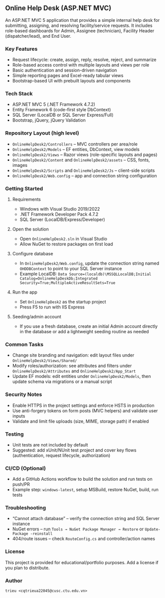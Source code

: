 ## Online Help Desk (ASP.NET MVC)

An ASP.NET MVC 5 application that provides a simple internal help desk for submitting, assigning, and resolving facility/service requests. It includes role-based dashboards for Admin, Assignee (technician), Facility Header (dispatcher/lead), and End User.

### Key Features
- Request lifecycle: create, assign, reply, resolve, reject, and summarize
- Role-based access control with multiple layouts and views per role
- Basic authentication and session-driven navigation
- Simple reporting pages and Excel-ready tabular views
- Bootstrap-based UI with prebuilt layouts and components

### Tech Stack
- ASP.NET MVC 5 (.NET Framework 4.7.2)
- Entity Framework 6 (code-first style DbContext)
- SQL Server (LocalDB or SQL Server Express/Full)
- Bootstrap, jQuery, jQuery Validation

### Repository Layout (high level)
- `OnlineHelpDesk2/Controllers` – MVC controllers per area/role
- `OnlineHelpDesk2/Models` – EF entities, DbContext, view models
- `OnlineHelpDesk2/Views` – Razor views (role-specific layouts and pages)
- `OnlineHelpDesk2/Content` and `OnlineHelpDesk2/assets` – CSS, fonts, images
- `OnlineHelpDesk2/Scripts` and `OnlineHelpDesk2/Js` – client-side scripts
- `OnlineHelpDesk2/Web.config` – app and connection string configuration

### Getting Started
1) Requirements
   - Windows with Visual Studio 2019/2022
   - .NET Framework Developer Pack 4.7.2
   - SQL Server (LocalDB/Express/Developer)

2) Open the solution
   - Open `OnlineHelpDesk2.sln` in Visual Studio
   - Allow NuGet to restore packages on first load

3) Configure database
   - In `OnlineHelpDesk2/Web.config`, update the connection string named `OHDDBContext` to point to your SQL Server instance
   - Example LocalDB: `Data Source=(localdb)\MSSQLLocalDB;Initial Catalog=OnlineHelpDeskDb;Integrated Security=True;MultipleActiveResultSets=True`

4) Run the app
   - Set `OnlineHelpDesk2` as the startup project
   - Press F5 to run with IIS Express

5) Seeding/admin account
   - If you use a fresh database, create an initial Admin account directly in the database or add a lightweight seeding routine as needed

### Common Tasks
- Change site branding and navigation: edit layout files under `OnlineHelpDesk2/Views/Shared/`
- Modify roles/authorization: see attributes and filters under `OnlineHelpDesk2/Attributes` and `OnlineHelpDesk2/App_Start`
- Update EF models: edit entities under `OnlineHelpDesk2/Models`, then update schema via migrations or a manual script

### Security Notes
- Enable HTTPS in the project settings and enforce HSTS in production
- Use anti-forgery tokens on form posts (MVC helpers) and validate user inputs
- Validate and limit file uploads (size, MIME, storage path) if enabled

### Testing
- Unit tests are not included by default
- Suggested: add xUnit/NUnit test project and cover key flows (authentication, request lifecycle, authorization)

### CI/CD (Optional)
- Add a GitHub Actions workflow to build the solution and run tests on push/PR
- Example step: `windows-latest`, setup MSBuild, restore NuGet, build, run tests

### Troubleshooting
- “Cannot attach database” – verify the connection string and SQL Server instance
- NuGet errors – run `Tools → NuGet Package Manager → Restore` or `Update-Package -reinstall`
- 404/route issues – check `RouteConfig.cs` and controller/action names

### License
This project is provided for educational/portfolio purposes. Add a license if you plan to distribute.

### Author
`trieu <cqtrieua22045@cusc.ctu.edu.vn>`


